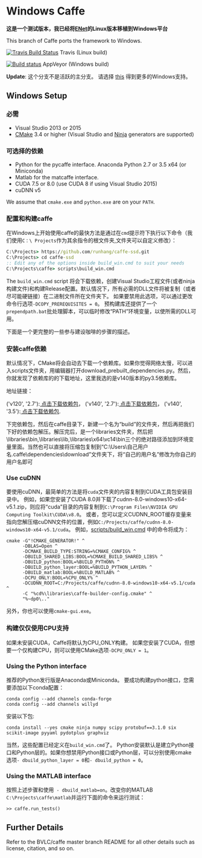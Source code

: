 # Windows Caffe

**这是一个测试版本，我已经将[ENet](https://github.com/TimoSaemann/caffe-enet)的Linux版本移植到Windows平台**


This branch of Caffe ports the framework to Windows.

[![Travis Build Status](https://api.travis-ci.org/BVLC/caffe.svg?branch=windows)](https://travis-ci.org/BVLC/caffe) Travis (Linux build)

[![Build status](https://ci.appveyor.com/api/projects/status/ew7cl2k1qfsnyql4/branch/windows?svg=true)](https://ci.appveyor.com/project/BVLC/caffe/branch/windows) AppVeyor (Windows build)

**Update**: 这个分支不是活跃的主分支。 请选择 [this](https://github.com/BVLC/caffe/tree/windows) 得到更多的Windows支持。


## Windows Setup

### 必需

 - Visual Studio 2013 or 2015
 - [CMake](https://cmake.org/) 3.4 or higher (Visual Studio and [Ninja](https://ninja-build.org/) generators are supported)

### 可选择的依赖

 - Python for the pycaffe interface. Anaconda Python 2.7 or 3.5 x64 (or Miniconda)
 - Matlab for the matcaffe interface.
 - CUDA 7.5 or 8.0 (use CUDA 8 if using Visual Studio 2015)
 - cuDNN v5

 We assume that `cmake.exe` and `python.exe` are on your `PATH`.

### 配置和构建caffe

在Windows上开始使用caffe的最快方法是通过在`cmd`提示符下执行以下命令（我们使用`C：\ Projects`作为其余指令的根文件夹,文件夹可以自定义修改）：

```cmd
C:\Projects> https://github.com/runhang/caffe-ssd.git
C:\Projects> cd caffe-ssd
:: Edit any of the options inside build_win.cmd to suit your needs
C:\Projects\caffe> scripts\build_win.cmd
```
The `build_win.cmd` script 将会下载依赖，创建Visual Studio工程文件(或者ninja构建文件)和构建Release配置。默认情况下，所有必需的DLL文件将被复制（或者尽可能硬链接）在二进制文件所在文件夹下。 如果要禁用此选项，可以通过更改命令行选项`-DCOPY_PREREQUISITES = 0`。 预构建库还提供了一个`prependpath.bat`批处理脚本，可以临时修改“PATH”环境变量，以使所需的DLL可用。

下面是一个更完整的一些参与建设咖啡的步骤的描述。

### 安装caffe依赖
默认情况下，CMake将会自动去下载一个依赖库。如果你觉得网络太慢，可以进入scripts文件夹，用编辑器打开download_prebuilt_dependencies.py。然后，你就发现了依赖库的的下载地址，这里我选的是v140版本的py3.5依赖库。

地址链接：

('v120', '2.7'):[ 点击下载依赖包](https://github.com/willyd/caffe-builder/releases/download/v1.1.0/libraries_v120_x64_py27_1.1.0.tar.bz2)，
('v140', '2.7'):[ 点击下载依赖包](https://github.com/willyd/caffe-builder/releases/download/v1.1.0/libraries_v140_x64_py27_1.1.0.tar.bz2)，
('v140', '3.5'):[ 点击下载依赖包](https://github.com/willyd/caffe-builder/releases/download/v1.1.0/libraries_v140_x64_py35_1.1.0.tar.bz2).

下完依赖包，然后在caffe目录下，新建一个名为“build”的文件夹，然后再把我们下好的依赖包解压。解压完后，是一个libraries文件夹，然后把\libraries\bin,\libraries\lib,\libraries\x64\vc14\bin三个的绝对路径添加到环境变量里面。当然也可以直接将压缩包复制到“C:\Users\自己用户名\.caffe\dependencies\download”文件夹下，将“自己的用户名”修改为你自己的用户名即可
### Use cuDNN

要使用cuDNN，最简单的方法是将`cuda`文件夹的内容复制到CUDA工具包安装目录中。 例如，如果您安装了CUDA 8.0并下载了cudnn-8.0-windows10-x64-v5.1.zip，则应将“cuda”目录的内容复制到`C:\Program Files\NVIDIA GPU Computing Toolkit\CUDA\v8.0`。 或者，您可以定义CUDNN_ROOT缓存变量来指向您解压缩cuDNN文件的位置，例如`C:/Projects/caffe/cudnn-8.0-windows10-x64-v5.1/cuda`。 例如，[scripts/build_win.cmd](scripts/build_win.cmd) 中的命令将成为：

```
cmake -G"!CMAKE_GENERATOR!" ^
      -DBLAS=Open ^
      -DCMAKE_BUILD_TYPE:STRING=%CMAKE_CONFIG% ^
      -DBUILD_SHARED_LIBS:BOOL=%CMAKE_BUILD_SHARED_LIBS% ^
      -DBUILD_python:BOOL=%BUILD_PYTHON% ^
      -DBUILD_python_layer:BOOL=%BUILD_PYTHON_LAYER% ^
      -DBUILD_matlab:BOOL=%BUILD_MATLAB% ^
      -DCPU_ONLY:BOOL=%CPU_ONLY% ^
      -DCUDNN_ROOT=C:/Projects/caffe/cudnn-8.0-windows10-x64-v5.1/cuda ^
      -C "%cd%\libraries\caffe-builder-config.cmake" ^
      "%~dp0\.."
```
另外，你也可以使用`cmake-gui.exe`。

### 构建仅仅使用CPU支持

如果未安装CUDA，Caffe将默认为CPU_ONLY构建。 如果您安装了CUDA，但想要一个仅构建CPU，则可以使用CMake选项`-DCPU_ONLY = 1`。


### Using the Python interface

推荐的Python发行版是Anaconda或Miniconda。 要成功构建python接口，您需要添加以下conda配置：
```
conda config --add channels conda-forge
conda config --add channels willyd
```
安装以下包:
```
conda install --yes cmake ninja numpy scipy protobuf==3.1.0 six scikit-image pyyaml pydotplus graphviz
```
当然，这些配置已经定义在`build_win.cmd`了。
Python安装默认是建立Python接口和Python层的。如果你想禁用Python接口或Python层，可以分别使用cmake选项` - dbuild_python_layer = 0 `和` - dbuild_python = 0 `。

### Using the MATLAB interface

按照上述步骤和使用` - dbuild_matlab=on`。改变你的MATLAB `C:\Projects\caffe\matlab`并运行下面的命令来运行测试：
```
>> caffe.run_tests()
```


## Further Details

Refer to the BVLC/caffe master branch README for all other details such as license, citation, and so on.
